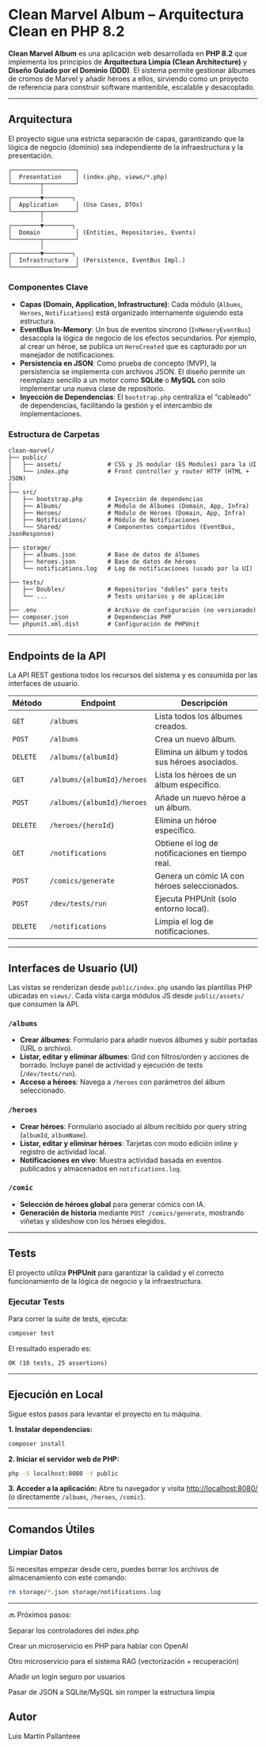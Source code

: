 # Clean Marvel Album – Arquitectura Clean en PHP 8.2

**Clean Marvel Album** es una aplicación web desarrollada en **PHP 8.2** que implementa los principios de **Arquitectura Limpia (Clean Architecture)** y **Diseño Guiado por el Dominio (DDD)**. El sistema permite gestionar álbumes de cromos de Marvel y añadir héroes a ellos, sirviendo como un proyecto de referencia para construir software mantenible, escalable y desacoplado.

---

## Arquitectura

El proyecto sigue una estricta separación de capas, garantizando que la lógica de negocio (dominio) sea independiente de la infraestructura y la presentación.

```
┌──────────────────┐
│  Presentation    │ (index.php, views/*.php)
└────────┬─────────┘
         │
┌────────▼────────┐
│  Application     │ (Use Cases, DTOs)
└────────┬─────────┘
         │
┌────────▼────────┐
│  Domain          │ (Entities, Repositories, Events)
└────────┬─────────┘
         │
┌────────▼────────┐
│  Infrastructure  │ (Persistence, EventBus Impl.)
└──────────────────┘
```

### Componentes Clave

- **Capas (Domain, Application, Infrastructure)**: Cada módulo (`Albums`, `Heroes`, `Notifications`) está organizado internamente siguiendo esta estructura.
- **EventBus In-Memory**: Un bus de eventos síncrono (`InMemoryEventBus`) desacopla la lógica de negocio de los efectos secundarios. Por ejemplo, al crear un héroe, se publica un `HeroCreated` que es capturado por un manejador de notificaciones.
- **Persistencia en JSON**: Como prueba de concepto (MVP), la persistencia se implementa con archivos JSON. El diseño permite un reemplazo sencillo a un motor como **SQLite** o **MySQL** con solo implementar una nueva clase de repositorio.
- **Inyección de Dependencias**: El `bootstrap.php` centraliza el "cableado" de dependencias, facilitando la gestión y el intercambio de implementaciones.

### Estructura de Carpetas

```
clean-marvel/
├── public/
│   ├── assets/             # CSS y JS modular (ES Modules) para la UI
│   └── index.php           # Front controller y router HTTP (HTML + JSON)
│
├── src/
│   ├── bootstrap.php       # Inyección de dependencias
│   ├── Albums/             # Módulo de Álbumes (Domain, App, Infra)
│   ├── Heroes/             # Módulo de Héroes (Domain, App, Infra)
│   ├── Notifications/      # Módulo de Notificaciones
│   └── Shared/             # Componentes compartidos (EventBus, JsonResponse)
│
├── storage/
│   ├── albums.json         # Base de datos de álbumes
│   ├── heroes.json         # Base de datos de héroes
│   └── notifications.log   # Log de notificaciones (usado por la UI)
│
├── tests/
│   ├── Doubles/            # Repositorios "dobles" para tests
│   └── ...                 # Tests unitarios y de aplicación
│
├── .env                    # Archivo de configuración (no versionado)
├── composer.json           # Dependencias PHP
└── phpunit.xml.dist        # Configuración de PHPUnit
```

---

## Endpoints de la API

La API REST gestiona todos los recursos del sistema y es consumida por las interfaces de usuario.

| Método | Endpoint                      | Descripción                                     |
|--------|-------------------------------|-------------------------------------------------|
| `GET`  | `/albums`                     | Lista todos los álbumes creados.                |
| `POST` | `/albums`                     | Crea un nuevo álbum.                            |
| `DELETE`| `/albums/{albumId}`           | Elimina un álbum y todos sus héroes asociados.  |
| `GET`  | `/albums/{albumId}/heroes`    | Lista los héroes de un álbum específico.        |
| `POST` | `/albums/{albumId}/heroes`    | Añade un nuevo héroe a un álbum.                |
| `DELETE`| `/heroes/{heroId}`            | Elimina un héroe específico.                    |
| `GET`  | `/notifications`              | Obtiene el log de notificaciones en tiempo real.|
| `POST` | `/comics/generate`            | Genera un cómic IA con héroes seleccionados.    |
| `POST` | `/dev/tests/run`              | Ejecuta PHPUnit (solo entorno local).           |
| `DELETE`| `/notifications`             | Limpia el log de notificaciones.                |

---

## Interfaces de Usuario (UI)

Las vistas se renderizan desde `public/index.php` usando las plantillas PHP ubicadas en `views/`. Cada vista carga módulos JS desde `public/assets/` que consumen la API.

### `/albums`
- **Crear álbumes**: Formulario para añadir nuevos álbumes y subir portadas (URL o archivo).
- **Listar, editar y eliminar álbumes**: Grid con filtros/orden y acciones de borrado. Incluye panel de actividad y ejecución de tests (`/dev/tests/run`).
- **Acceso a héroes**: Navega a `/heroes` con parámetros del álbum seleccionado.

### `/heroes`
- **Crear héroes**: Formulario asociado al álbum recibido por query string (`albumId`, `albumName`).
- **Listar, editar y eliminar héroes**: Tarjetas con modo edición inline y registro de actividad local.
- **Notificaciones en vivo**: Muestra actividad basada en eventos publicados y almacenados en `notifications.log`.

### `/comic`
- **Selección de héroes global** para generar cómics con IA.
- **Generación de historia** mediante `POST /comics/generate`, mostrando viñetas y slideshow con los héroes elegidos.

---

## Tests

El proyecto utiliza **PHPUnit** para garantizar la calidad y el correcto funcionamiento de la lógica de negocio y la infraestructura.

### Ejecutar Tests

Para correr la suite de tests, ejecuta:
```bash
composer test
```

El resultado esperado es:
```
OK (10 tests, 25 assertions)
```

---

## Ejecución en Local

Sigue estos pasos para levantar el proyecto en tu máquina.

**1. Instalar dependencias:**
```bash
composer install
```

**2. Iniciar el servidor web de PHP:**
```bash
php -S localhost:8080 -t public
```

**3. Acceder a la aplicación:**
Abre tu navegador y visita [http://localhost:8080/](http://localhost:8080/) (o directamente `/albums`, `/heroes`, `/comic`).

---

## Comandos Útiles

### Limpiar Datos
Si necesitas empezar desde cero, puedes borrar los archivos de almacenamiento con este comando:
```bash
rm storage/*.json storage/notifications.log
```

---
🔜 Próximos pasos:

Separar los controladores del index.php

Crear un microservicio en PHP para hablar con OpenAI

Otro microservicio para el sistema RAG (vectorización + recuperación)

Añadir un login seguro por usuarios

Pasar de JSON a SQLite/MySQL sin romper la estructura limpia

## Autor

Luis Martín Pallanteee